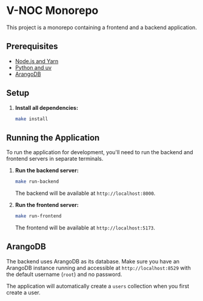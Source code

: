 # V-NOC Monorepo

This project is a monorepo containing a frontend and a backend application.

## Prerequisites

- [Node.js and Yarn](https://yarnpkg.com/getting-started/install)
- [Python and uv](https://github.com/astral-sh/uv)
- [ArangoDB](https://www.arangodb.com/download-major/)

## Setup

1.  **Install all dependencies:**

    ```bash
    make install
    ```

## Running the Application

To run the application for development, you'll need to run the backend and frontend servers in separate terminals.

1.  **Run the backend server:**

    ```bash
    make run-backend
    ```

    The backend will be available at `http://localhost:8000`.

2.  **Run the frontend server:**

    ```bash
    make run-frontend
    ```

    The frontend will be available at `http://localhost:5173`.

## ArangoDB

The backend uses ArangoDB as its database. Make sure you have an ArangoDB instance running and accessible at `http://localhost:8529` with the default username (`root`) and no password.

The application will automatically create a `users` collection when you first create a user.
